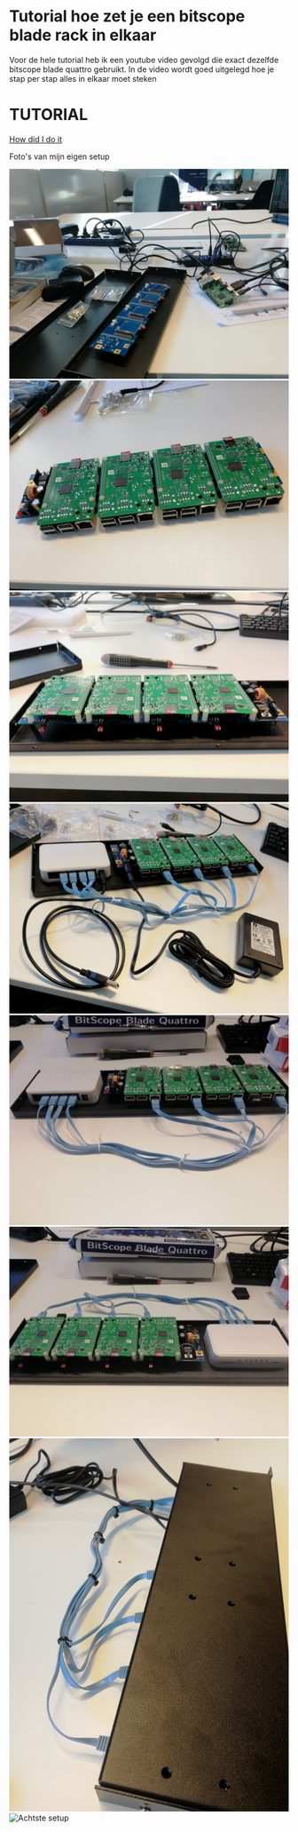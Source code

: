 # Tutorial hoe zet je een bitscope blade rack in elkaar

Voor de hele tutorial heb ik een youtube video gevolgd die exact dezelfde bitscope blade quattro gebruikt.
In de video wordt goed uitgelegd hoe je stap per stap alles in elkaar moet steken

# **TUTORIAL**

[How did I do it](https://www.youtube.com/watch?v=p9YPBuqGr4o)


Foto's van mijn eigen setup

![Eerste setup](/images/bitscopeBlade/1.jpg)
![Tweede setup](/images/bitscopeBlade/2.jpg)
![Derde setup](/images/bitscopeBlade/3.jpg)
![Vierde setup](/images/bitscopeBlade/4.jpg)
![Vijfde setup](/images/bitscopeBlade/5.jpg)
![Zesde setup](/images/bitscopeBlade/6.jpg)
![Zevende setup](/images/bitscopeBlade/7.jpg)
![Achtste setup](/images/bitscopeBlade/8.jpg)


